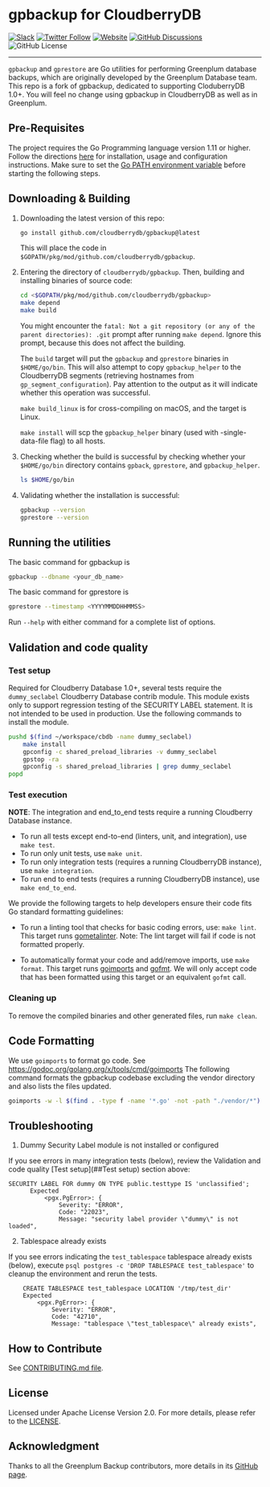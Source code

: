 # gpbackup for CloudberryDB

[![Slack](https://img.shields.io/badge/Join_Slack-6a32c9)](https://communityinviter.com/apps/cloudberrydb/welcome)
[![Twitter Follow](https://img.shields.io/twitter/follow/cloudberrydb)](https://twitter.com/cloudberrydb)
[![Website](https://img.shields.io/badge/Visit%20Website-eebc46)](https://cloudberrydb.org)
[![GitHub Discussions](https://img.shields.io/github/discussions/cloudberrydb/cloudberrydb)](https://github.com/orgs/cloudberrydb/discussions)
![GitHub License](https://img.shields.io/github/license/cloudberrydb/gpbackup)

---

`gpbackup` and `gprestore` are Go utilities for performing Greenplum database
backups, which are originally developed by the Greenplum Database team. This
repo is a fork of gpbackup, dedicated to supporting CloduberryDB 1.0+. You
will feel no change using gpbackup in CloudberryDB as well as in Greenplum.

## Pre-Requisites

The project requires the Go Programming language version 1.11 or higher.
Follow the directions [here](https://golang.org/doc/) for installation, usage
and configuration instructions. Make sure to set the [Go PATH environment
variable](https://go.dev/doc/install) before starting the following steps.

## Downloading & Building

1. Downloading the latest version of this repo:

    ```bash
    go install github.com/cloudberrydb/gpbackup@latest
    ```

    This will place the code in `$GOPATH/pkg/mod/github.com/cloudberrydb/gpbackup`.

2. Entering the directory of `cloudberrydb/gpbackup`. Then, building and installing binaries of source code:

    ```bash
    cd <$GOPATH/pkg/mod/github.com/cloudberrydb/gpbackup>
    make depend
    make build
    ```

    You might encounter the `fatal: Not a git repository (or any of the parent directories): .git` prompt after running `make depend`. Ignore this prompt, because this does not affect the building.

    The `build` target will put the `gpbackup` and `gprestore` binaries in
    `$HOME/go/bin`. This will also attempt to copy `gpbackup_helper` to the
    CloudberryDB segments (retrieving hostnames from `gp_segment_configuration`).
    Pay attention to the output as it will indicate whether this operation was
    successful.

    `make build_linux` is for cross-compiling on macOS, and the target is Linux.

    `make install` will scp the `gpbackup_helper` binary (used with -single-data-file flag) to all hosts.

3. Checking whether the build is successful by checking whether your `$HOME/go/bin` directory contains `gpback`, `gprestore`, and `gpbackup_helper`.

    ```bash
    ls $HOME/go/bin
    ```

4. Validating whether the installation is successful:

    ```bash
    gpbackup --version
    gprestore --version
    ```

## Running the utilities

The basic command for gpbackup is
```bash
gpbackup --dbname <your_db_name>
```

The basic command for gprestore is
```bash
gprestore --timestamp <YYYYMMDDHHMMSS>
```

Run `--help` with either command for a complete list of options.

## Validation and code quality

### Test setup

Required for Cloudberry Database 1.0+, several tests require the
`dummy_seclabel` Cloudberry Database contrib module. This module exists only
to support regression testing of the SECURITY LABEL statement. It is not
intended to be used in production. Use the following commands to install the
module.

```bash
pushd $(find ~/workspace/cbdb -name dummy_seclabel)
    make install
    gpconfig -c shared_preload_libraries -v dummy_seclabel
    gpstop -ra
    gpconfig -s shared_preload_libraries | grep dummy_seclabel
popd
```

### Test execution

**NOTE**: The integration and end_to_end tests require a running Cloudberry
Database instance.

* To run all tests except end-to-end (linters, unit, and integration), use `make test`.
* To run only unit tests, use `make unit`.
* To run only integration tests (requires a running CloudberryDB instance), use `make integration`.
* To run end to end tests (requires a running CloudberryDB instance), use `make end_to_end`.

We provide the following targets to help developers ensure their code fits
Go standard formatting guidelines:

* To run a linting tool that checks for basic coding errors, use: `make lint`.
This target runs [gometalinter](https://github.com/alecthomas/gometalinter).
Note: The lint target will fail if code is not formatted properly.

* To automatically format your code and add/remove imports, use `make format`.
This target runs
[goimports](https://godoc.org/golang.org/x/tools/cmd/goimports) and
[gofmt](https://golang.org/cmd/gofmt/). We will only accept code that has been
formatted using this target or an equivalent `gofmt` call.

### Cleaning up

To remove the compiled binaries and other generated files, run `make clean`.

## Code Formatting

We use `goimports` to format go code. See
https://godoc.org/golang.org/x/tools/cmd/goimports The following command
formats the gpbackup codebase excluding the vendor directory and also lists
the files updated.

```bash
goimports -w -l $(find . -type f -name '*.go' -not -path "./vendor/*")
```

## Troubleshooting

1. Dummy Security Label module is not installed or configured

If you see errors in many integration tests (below), review the Validation and
code quality [Test setup](##Test setup) section above:

```
SECURITY LABEL FOR dummy ON TYPE public.testtype IS 'unclassified';
      Expected
          <pgx.PgError>: {
              Severity: "ERROR",
              Code: "22023",
              Message: "security label provider \"dummy\" is not loaded",
```

2. Tablespace already exists

If you see errors indicating the `test_tablespace` tablespace already exists
(below), execute `psql postgres -c 'DROP TABLESPACE test_tablespace'` to
cleanup the environment and rerun the tests.

```
    CREATE TABLESPACE test_tablespace LOCATION '/tmp/test_dir'
    Expected
        <pgx.PgError>: {
            Severity: "ERROR",
            Code: "42710",
            Message: "tablespace \"test_tablespace\" already exists",
```

## How to Contribute

See [CONTRIBUTING.md file](./CONTRIBUTING.md).

## License

Licensed under Apache License Version 2.0. For more details, please refer to
the [LICENSE](./LICENSE).

## Acknowledgment

Thanks to all the Greenplum Backup contributors, more details in its [GitHub
page](https://github.com/greenplum-db/gpbackup).